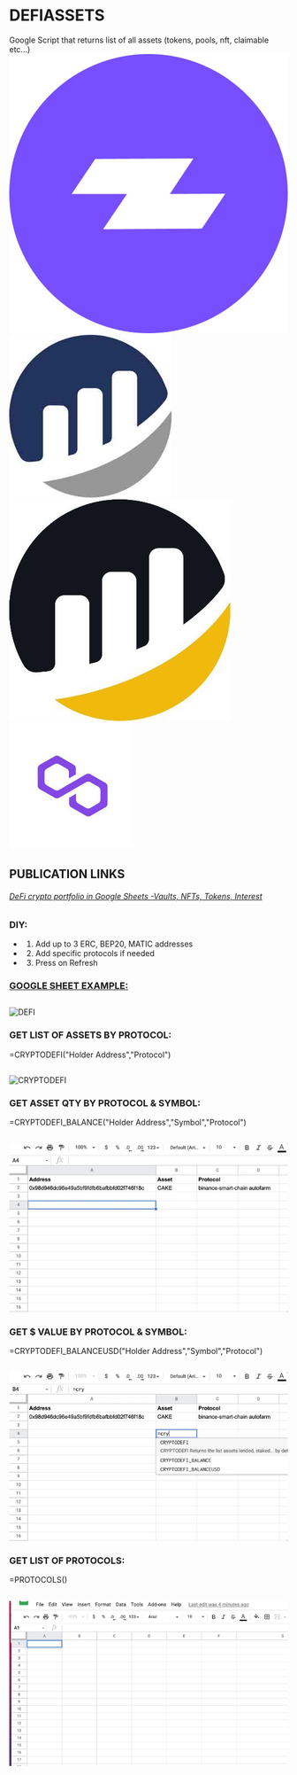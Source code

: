 # DEFIASSETS
Google Script that returns list of all assets (tokens, pools, nft, claimable etc...)
![ZAPPER](https://github.com/Eloise1988/DEFIASSETS/blob/main/GIF/zapperlogo.jpeg) ![ETHERSCAN](https://github.com/Eloise1988/DEFIASSETS/blob/main/GIF/etherscanlogo.jpeg) ![BSCSCAN](https://github.com/Eloise1988/DEFIASSETS/blob/main/GIF/bscscanlogo.jpeg) ![POLYGONSCAN](https://github.com/Eloise1988/DEFIASSETS/blob/main/GIF/polygonscanlogo.jpeg)

######
## PUBLICATION LINKS
###### [DeFi crypto portfolio in Google Sheets -Vaults, NFTs, Tokens, Interest](https://medium.com/coinmonks/defi-crypto-portfolio-in-google-sheets-vaults-nfts-tokens-interest-647ebac65739)


### DIY:
- 1) Add up to 3 ERC, BEP20, MATIC addresses
- 2) Add specific protocols if needed
- 3) Press on Refresh

### [GOOGLE SHEET EXAMPLE:](https://docs.google.com/spreadsheets/d/1eGiYXHjcB1XwIj2nQMLtvZ_h822ACOm2BCIuaVHEFQ4/edit?usp=sharing)
##
![DEFI](https://github.com/Eloise1988/DEFIASSETS/blob/main/GIF/DEFI_NETWORTH.gif)


### GET LIST OF ASSETS BY PROTOCOL:
=CRYPTODEFI("Holder Address","Protocol")
##
![CRYPTODEFI](https://github.com/Eloise1988/DEFIASSETS/blob/main/GIF/CRYPTODEFI.gif)

### GET ASSET QTY BY PROTOCOL & SYMBOL:
=CRYPTODEFI_BALANCE("Holder Address","Symbol","Protocol")
##
![CRYPTODEFI_BALANCE](https://github.com/Eloise1988/DEFIASSETS/blob/main/GIF/CRYPTODEFI_BALANCE.gif)

### GET $ VALUE BY PROTOCOL & SYMBOL:
=CRYPTODEFI_BALANCEUSD("Holder Address","Symbol","Protocol")
##
![CRYPTODEFI_BALANCEUSD](https://github.com/Eloise1988/DEFIASSETS/blob/main/GIF/CRYPTODEFI_BALANCEUSD.gif)

### GET LIST OF PROTOCOLS:
=PROTOCOLS()
##
![PROTOCOLS](https://github.com/Eloise1988/DEFIASSETS/blob/main/GIF/protocols.gif)
